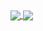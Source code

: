 <a href="https://github.com/anuraghazra/github-readme-stats">
  <img align="center" src="https://github-readme-stats.vercel.app/api?username=Child-qjj&count_private=true&show_icons=tru&hide_border=true&hide_title=true&include_all_commits=true" />
</a>
<a href="https://github.com/anuraghazra/convoychat">
  <img align="center" src="https://github-readme-stats.vercel.app/api/top-langs/?username=child-qjj&langs_count=3&hide_title=true&hide_border=true" />
</a>
